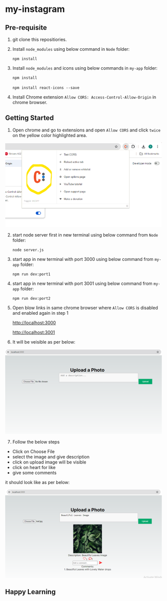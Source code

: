 # my-instagram

## Pre-requisite
1. git clone this repositiories.
2. Install `node_modules` using below command in `Node` folder:

    ```shell
    npm install
    ```
3. Install `node_modules` and icons using below commands in `my-app` folder:

    ```shell
    npm install

    npm install react-icons --save
    ```
4. Install Chrome extension `Allow CORS: Access-Control-Allow-Origin` in chrome browser.

## Getting Started

1. Open chrome and go to extensions and open `Allow CORS` and click `twice` on the yellow color highlighted area.

![](Screenshot/Allow_CORS.png)

2. start node server first in new terminal using below command from `Node` folder:

    ```shell
    node server.js
    ```

3. start app in new terminal with port 3000 using below command from `my-app` folder:

    ```shell
    npm run dev:port1
    ```

4. start app in new terminal with port 3001 using below command from `my-app` folder:

    ```shell
    npm run dev:port2
    ```

5. Open blow links in same chrome browser where `Allow CORS` is disabled and enabled again in step 1

    [http://localhost:3000](http://localhost:3000)

    [http://localhost:3001](http://localhost:3001)

6. It will be veisible as per below:

![](Screenshot/port1.png)

7. Follow the below steps

- Click on Choose File 
- select the image and give description 
- click on upload image will be visible
- click on heart for like
- give some comments

it should look like as per below:

![](Screenshot/Post_with_like_comment.png)

##                                          Happy Learning
